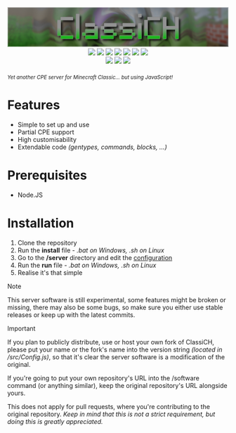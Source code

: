 <p align="center">
  <a href="#"><img src="https://raw.githubusercontent.com/dottych/dottych/refs/heads/main/classich.png"></a>
  <br>
  <a href="https://github.com/dottych/ClassiCH/stargazers"><img src="https://img.shields.io/github/stars/dottych/ClassiCH?style=plastic"></a>
  <a href="https://github.com/dottych/ClassiCH/forks"><img src="https://img.shields.io/github/forks/dottych/ClassiCH?style=plastic"></a>
  <a href="https://github.com/dottych/ClassiCH/watchers"><img src="https://img.shields.io/github/watchers/dottych/ClassiCH?style=plastic"></a>
  <a href="https://github.com/dottych/ClassiCH/graphs/contributors"><img src="https://img.shields.io/github/contributors/dottych/ClassiCH?style=plastic"></a>
  <a href="https://github.com/dottych/ClassiCH/issues"><img src="https://img.shields.io/github/issues/dottych/ClassiCH?style=plastic"></a>
  <a href="https://github.com/dottych/ClassiCH/pulls"><img src="https://img.shields.io/github/issues-pr/dottych/ClassiCH?style=plastic"></a>
  <a href="https://github.com/dottych/ClassiCH?tab=MIT-1-ov-file#readme"><img src="https://img.shields.io/github/license/dottych/ClassiCH?style=plastic"></a>
  <br>
  <a href="#"><img src="https://img.shields.io/github/languages/code-size/dottych/ClassiCH?style=plastic"></a>
  <a href="#"><img src="https://img.shields.io/badge/supports_CPE-yes-darklime?style=plastic"></a>
  <a href="https://github.com/dottych"><img src="https://img.shields.io/badge/made_by-dottych-darkgreen?style=plastic"></a>
</p>

<sub>*Yet another CPE server for Minecraft Classic... but using JavaScript!*</sub>

# Features
- Simple to set up and use
- Partial CPE support
- High customisability
- Extendable code *(gentypes, commands, blocks, ...)*

# Prerequisites
- Node.JS

# Installation
1. Clone the repository
2. Run the **install** file - *.bat on Windows, .sh on Linux*
3. Go to the **/server** directory and edit the [configuration](https://github.com/dottych/ClassiCH/wiki/Configuration)
4. Run the **run** file - *.bat on Windows, .sh on Linux*
5. Realise it's that simple

> [!NOTE]
> This server software is still experimental, some features might be broken or missing, there may also be some bugs, so make sure you either use stable releases or keep up with the latest commits.

> [!IMPORTANT]
> If you plan to publicly distribute, use or host your own fork of ClassiCH,
> please put your name or the fork's name into the version string *(located in /src/Config.js)*,
> so that it's clear the server software is a modification of the original.
> 
> If you're going to put your own repository's URL into the /software command (or anything similar),
> keep the original repository's URL alongside yours.
>
> This does not apply for pull requests, where you're contributing to the original repository.
> *Keep in mind that this is not a strict requirement, but doing this is greatly appreciated.*
